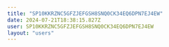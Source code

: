 ```yaml
---
title: "SP10KKRZNC5GFZJEFGSH8SNQ0CK34EQ6DPN7EJ4EW"
date: 2024-07-21T18:38:15.827Z
user: SP10KKRZNC5GFZJEFGSH8SNQ0CK34EQ6DPN7EJ4EW
layout: "users"
---
```

    